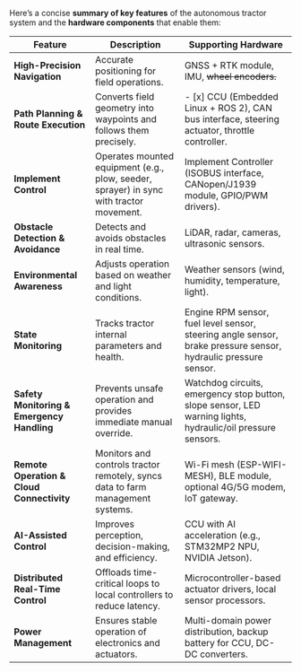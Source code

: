 Here’s a concise **summary of key features** of the autonomous tractor system and the **hardware components** that enable them:

| **Feature**                                | **Description**                                                                         | **Supporting Hardware**                                                                                        |
| ------------------------------------------ | --------------------------------------------------------------------------------------- | -------------------------------------------------------------------------------------------------------------- |
| **High-Precision Navigation**              | Accurate positioning for field operations.                                              | GNSS + RTK module, IMU, ~~wheel encoders.~~                                                                    |
| **Path Planning & Route Execution**        | Converts field geometry into waypoints and follows them precisely.                      | - [x] CCU (Embedded Linux + ROS 2), CAN bus interface, steering actuator, throttle controller.                 |
| **Implement Control**                      | Operates mounted equipment (e.g., plow, seeder, sprayer) in sync with tractor movement. | Implement Controller (ISOBUS interface, CANopen/J1939 module, GPIO/PWM drivers).                               |
| **Obstacle Detection & Avoidance**         | Detects and avoids obstacles in real time.                                              | LiDAR, radar, cameras, ultrasonic sensors.                                                                     |
| **Environmental Awareness**                | Adjusts operation based on weather and light conditions.                                | Weather sensors (wind, humidity, temperature, light).                                                          |
| **State Monitoring**                       | Tracks tractor internal parameters and health.                                          | Engine RPM sensor, fuel level sensor, steering angle sensor, brake pressure sensor, hydraulic pressure sensor. |
| **Safety Monitoring & Emergency Handling** | Prevents unsafe operation and provides immediate manual override.                       | Watchdog circuits, emergency stop button, slope sensor, LED warning lights, hydraulic/oil pressure sensors.    |
| **Remote Operation & Cloud Connectivity**  | Monitors and controls tractor remotely, syncs data to farm management systems.          | Wi-Fi mesh (ESP-WIFI-MESH), BLE module, optional 4G/5G modem, IoT gateway.                                     |
| **AI-Assisted Control**                    | Improves perception, decision-making, and efficiency.                                   | CCU with AI acceleration (e.g., STM32MP2 NPU, NVIDIA Jetson).                                                  |
| **Distributed Real-Time Control**          | Offloads time-critical loops to local controllers to reduce latency.                    | Microcontroller-based actuator drivers, local sensor processors.                                               |
| **Power Management**                       | Ensures stable operation of electronics and actuators.                                  | Multi-domain power distribution, backup battery for CCU, DC-DC converters.                                     |

